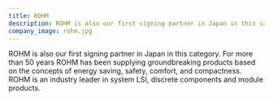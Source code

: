 ```yaml
---
title: ROHM
description: ROHM is also our first signing partner in Japan in this category. For more than 50 years ROHM has been supplying groundbreaking products based on the concepts of energy saving, safety, comfort, and compactness.
company_image: rohm.jpg
---
```

ROHM is also our first signing partner in Japan in this category. For more than 50 years ROHM has been supplying groundbreaking products based on the concepts of energy saving, safety, comfort, and compactness. ROHM is an industry leader in system LSI, discrete components and module products.
